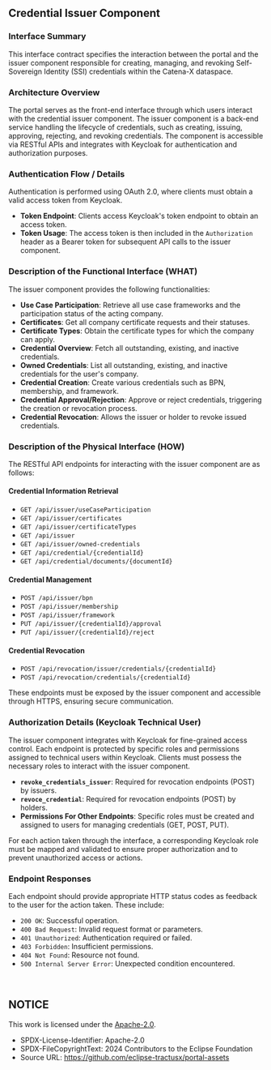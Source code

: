 ## Credential Issuer Component

### Interface Summary

This interface contract specifies the interaction between the portal and the issuer component responsible for creating, managing, and revoking Self-Sovereign Identity (SSI) credentials within the Catena-X dataspace.

### Architecture Overview

The portal serves as the front-end interface through which users interact with the credential issuer component. The issuer component is a back-end service handling the lifecycle of credentials, such as creating, issuing, approving, rejecting, and revoking credentials. The component is accessible via RESTful APIs and integrates with Keycloak for authentication and authorization purposes.

### Authentication Flow / Details

Authentication is performed using OAuth 2.0, where clients must obtain a valid access token from Keycloak.

- **Token Endpoint**: Clients access Keycloak's token endpoint to obtain an access token.
- **Token Usage**: The access token is then included in the `Authorization` header as a Bearer token for subsequent API calls to the issuer component.

### Description of the Functional Interface (WHAT)

The issuer component provides the following functionalities:

- **Use Case Participation**: Retrieve all use case frameworks and the participation status of the acting company.
- **Certificates**: Get all company certificate requests and their statuses.
- **Certificate Types**: Obtain the certificate types for which the company can apply.
- **Credential Overview**: Fetch all outstanding, existing, and inactive credentials.
- **Owned Credentials**: List all outstanding, existing, and inactive credentials for the user's company.
- **Credential Creation**: Create various credentials such as BPN, membership, and framework.
- **Credential Approval/Rejection**: Approve or reject credentials, triggering the creation or revocation process.
- **Credential Revocation**: Allows the issuer or holder to revoke issued credentials.

### Description of the Physical Interface (HOW)

The RESTful API endpoints for interacting with the issuer component are as follows:

#### Credential Information Retrieval
- `GET /api/issuer/useCaseParticipation`
- `GET /api/issuer/certificates`
- `GET /api/issuer/certificateTypes`
- `GET /api/issuer`
- `GET /api/issuer/owned-credentials`
- `GET /api/credential/{credentialId}`
- `GET /api/credential/documents/{documentId}`

#### Credential Management
- `POST /api/issuer/bpn`
- `POST /api/issuer/membership`
- `POST /api/issuer/framework`
- `PUT /api/issuer/{credentialId}/approval`
- `PUT /api/issuer/{credentialId}/reject`

#### Credential Revocation
- `POST /api/revocation/issuer/credentials/{credentialId}`
- `POST /api/revocation/credentials/{credentialId}`

These endpoints must be exposed by the issuer component and accessible through HTTPS, ensuring secure communication.

### Authorization Details (Keycloak Technical User)

The issuer component integrates with Keycloak for fine-grained access control. Each endpoint is protected by specific roles and permissions assigned to technical users within Keycloak. Clients must possess the necessary roles to interact with the issuer component.

- **`revoke_credentials_issuer`**: Required for revocation endpoints (POST) by issuers.
- **`revoce_credential`**: Required for revocation endpoints (POST) by holders.
- **Permissions For Other Endpoints**: Specific roles must be created and assigned to users for managing credentials (GET, POST, PUT).

For each action taken through the interface, a corresponding Keycloak role must be mapped and validated to ensure proper authorization and to prevent unauthorized access or actions.

### Endpoint Responses

Each endpoint should provide appropriate HTTP status codes as feedback to the user for the action taken. These include:

- `200 OK`: Successful operation.
- `400 Bad Request`: Invalid request format or parameters.
- `401 Unauthorized`: Authentication required or failed.
- `403 Forbidden`: Insufficient permissions.
- `404 Not Found`: Resource not found.
- `500 Internal Server Error`: Unexpected condition encountered.

<br>

## NOTICE

This work is licensed under the [Apache-2.0](https://www.apache.org/licenses/LICENSE-2.0).

- SPDX-License-Identifier: Apache-2.0
- SPDX-FileCopyrightText: 2024 Contributors to the Eclipse Foundation
- Source URL: https://github.com/eclipse-tractusx/portal-assets
